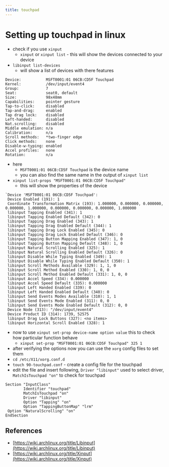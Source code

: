 ```yaml
---
title: touchpad
---
```


# Setting up touchpad in linux

- check if you use `xinput`
    - `xinput` or `xinput list` - this will show the devices connected to your device
- `libinput list-devices`
    - will show a list of devices with there features

```
Device:           MSFT0001:01 06CB:CD5F Touchpad
Kernel:           /dev/input/event4
Group:            7
Seat:             seat0, default
Size:             98x48mm
Capabilities:     pointer gesture
Tap-to-click:     disabled
Tap-and-drag:     enabled
Tap drag lock:    disabled
Left-handed:      disabled
Nat.scrolling:    disabled
Middle emulation: n/a
Calibration:      n/a
Scroll methods:   *two-finger edge
Click methods:    none
Disable-w-typing: enabled
Accel profiles:   none
Rotation:         n/a
```

- here
    - `MSFT0001:01 06CB:CD5F Touchpad` is the device name
    - you can also find the same name in the output of `xinput list`
- `xinput list-props "MSFT0001:01 06CB:CD5F Touchpad"`
    - this will show the properties of the device

```
`Device 'MSFT0001:01 06CB:CD5F Touchpad':
 Device Enabled (191): 1
 Coordinate Transformation Matrix (193): 1.000000, 0.000000, 0.000000, 0.000000, 1.000000, 0.000000, 0.000000, 0.000000, 1.000000
 libinput Tapping Enabled (341): 1
 libinput Tapping Enabled Default (342): 0
 libinput Tapping Drag Enabled (343): 1
 libinput Tapping Drag Enabled Default (344): 1
 libinput Tapping Drag Lock Enabled (345): 0
 libinput Tapping Drag Lock Enabled Default (346): 0
 libinput Tapping Button Mapping Enabled (347): 1, 0
 libinput Tapping Button Mapping Default (348): 1, 0
 libinput Natural Scrolling Enabled (325): 1
 libinput Natural Scrolling Enabled Default (326): 0
 libinput Disable While Typing Enabled (349): 1
 libinput Disable While Typing Enabled Default (350): 1
 libinput Scroll Methods Available (329): 1, 1, 0
 libinput Scroll Method Enabled (330): 1, 0, 0
 libinput Scroll Method Enabled Default (331): 1, 0, 0
 libinput Accel Speed (334): 0.000000
 libinput Accel Speed Default (335): 0.000000
 libinput Left Handed Enabled (339): 0
 libinput Left Handed Enabled Default (340): 0
 libinput Send Events Modes Available (310): 1, 1
 libinput Send Events Mode Enabled (311): 0, 0
 libinput Send Events Mode Enabled Default (312): 0, 0
 Device Node (313): "/dev/input/event4"
 Device Product ID (314): 1739, 52575
 libinput Drag Lock Buttons (327): <no items>
 libinput Horizontal Scroll Enabled (328): 1
```

- now to use `xinput set-prop device-name option value` this to check how
  particular function behave
    - `xinput set-prop "MSFT0001:01 06CB:CD5F Touchpad" 325 1`
- after verifying the options now you can use the `xorg` config files
  to set them
- `cd /etc/X11/xorg.conf.d`
- `touch 90-touchpad.conf` - create a config file for the touchpad
- edit the file and insert following, `Driver "libinput"` used to select driver,
  `MatchIsTouchpad "on"` to check for touchpad

```
Section "InputClass"
        Identifier "touchpad"
        MatchIsTouchpad "on"
        Driver "libinput"
        Option "Tapping" "on"
        Option "TappingButtonMap" "lrm"
 Option "NaturalScrolling" "on"
EndSection
```

## References

- [https://wiki.archlinux.org/title/Libinput](https://wiki.archlinux.org/title/Libinput)
- [https://wiki.archlinux.org/title/Xinput](https://wiki.archlinux.org/title/Xinput)
